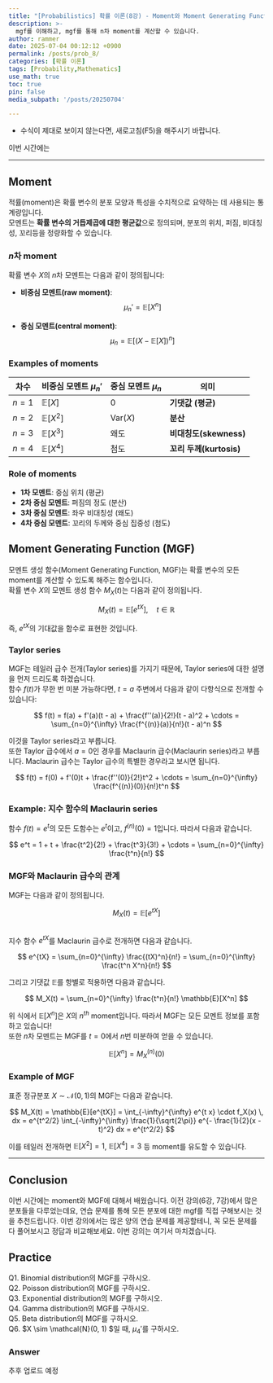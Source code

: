 ```yaml
---
title: "[Probabilistics] 확률 이론(8강) - Moment와 Moment Generating Function(MGF)"
description: >-
  mgf를 이해하고, mgf를 통해 n차 moment를 계산할 수 있습니다.
author: rammer
date: 2025-07-04 00:12:12 +0900
permalink: /posts/prob_8/
categories: [확률 이론]
tags: [Probability,Mathematics]
use_math: true
toc: true
pin: false
media_subpath: '/posts/20250704'

---
```

  * 수식이 제대로 보이지 않는다면, 새로고침(F5)을 해주시기 바랍니다.  
  
  
 이번 시간에는 

---

## **Moment**

적률(moment)은 확률 변수의 분포 모양과 특성을 수치적으로 요약하는 데 사용되는 통계량입니다.  
모멘트는 **확률 변수의 거듭제곱에 대한 평균값**으로 정의되며, 분포의 위치, 퍼짐, 비대칭성, 꼬리등을 정량화할 수 있습니다.

### $n$차 moment

확률 변수 $X$의 $n$차 모멘트는 다음과 같이 정의됩니다:

- **비중심 모멘트(raw moment)**:
  $$
  \mu_n' = \mathbb{E}[X^n]
  $$

- **중심 모멘트(central moment)**:
  $$
  \mu_n = \mathbb{E}[(X - \mathbb{E}[X])^n]
  $$

### Examples of moments

| 차수    | 비중심 모멘트 $\mu_n'$ | 중심 모멘트 $\mu_n$ | 의미                    |
| ------- | ---------------------- | ------------------- | ----------------------- |
| $n = 1$ | $\mathbb{E}[X]$        | 0                   | **기댓값 (평균)**       |
| $n = 2$ | $\mathbb{E}[X^2]$      | $\mathrm{Var}(X)$   | **분산**                |
| $n = 3$ | $\mathbb{E}[X^3]$      | 왜도                | **비대칭도(skewness)**  |
| $n = 4$ | $\mathbb{E}[X^4]$      | 첨도                | **꼬리 두께(kurtosis)** |

### Role of moments

- **1차 모멘트**: 중심 위치 (평균)
- **2차 중심 모멘트**: 퍼짐의 정도 (분산)
- **3차 중심 모멘트**: 좌우 비대칭성 (왜도)
- **4차 중심 모멘트**: 꼬리의 두께와 중심 집중성 (첨도)

## **Moment Generating Function (MGF)**

모멘트 생성 함수(Moment Generating Function, MGF)는 확률 변수의 모든 moment를 계산할 수 있도록 해주는 함수입니다.  
확률 변수 $X$의 모멘트 생성 함수 $M_X(t)$는 다음과 같이 정의됩니다.

$$
M_X(t) = \mathbb{E}[e^{tX}], \quad t \in \mathbb{R}
$$

즉, $e^{tX}$의 기대값을 함수로 표현한 것입니다.

### Taylor series

MGF는 테일러 급수 전개(Taylor series)를 가지기 때문에, Taylor series에 대한 설명을 먼저 드리도록 하겠습니다.<br>
함수 $f(t)$가 무한 번 미분 가능하다면, $t = a$ 주변에서 다음과 같이 다항식으로 전개할 수 있습니다:

$$
f(t) = f(a) + f'(a)(t - a) + \frac{f''(a)}{2!}(t - a)^2 + \cdots
= \sum_{n=0}^{\infty} \frac{f^{(n)}(a)}{n!}(t - a)^n
$$

이것을 Taylor series라고 부릅니다.<br>
또한 Taylor 급수에서 $a = 0$인 경우를 Maclaurin 급수(Maclaurin series)라고 부릅니다. Maclaurin 급수는 Taylor 급수의 특별한 경우라고 보시면 됩니다.

$$
f(t) = f(0) + f'(0)t + \frac{f''(0)}{2!}t^2 + \cdots
= \sum_{n=0}^{\infty} \frac{f^{(n)}(0)}{n!}t^n
$$

### Example: 지수 함수의 Maclaurin series

함수 $f(t) = e^t$의 모든 도함수는 $e^t$이고, $f^{(n)}(0) = 1$입니다. 따라서 다음과 같습니다.

$$
e^t = 1 + t + \frac{t^2}{2!} + \frac{t^3}{3!} + \cdots
= \sum_{n=0}^{\infty} \frac{t^n}{n!}
$$

### MGF와 Maclaurin 급수의 관계

MGF는 다음과 같이 정의됩니다.

$$
M_X(t) = \mathbb{E}[e^{tX}]
$$

<br>지수 함수 $e^{tX}$를 Maclaurin 급수로 전개하면 다음과 같습니다.

$$
e^{tX} = \sum_{n=0}^{\infty} \frac{(tX)^n}{n!} = \sum_{n=0}^{\infty} \frac{t^n X^n}{n!}
$$

그리고 기댓값 $\mathbb{E}$를 항별로 적용하면 다음과 같습니다.

$$
M_X(t) = \sum_{n=0}^{\infty} \frac{t^n}{n!} \mathbb{E}[X^n]
$$

위 식에서 $\mathbb{E}[X^n]$은 $X$의 $n^{th}$ moment입니다. 따라서 MGF는 모든 모멘트 정보를 포함하고 있습니다!<br>
또한 $n$차 모멘트는 MGF를 $t = 0$에서 $n$번 미분하여 얻을 수 있습니다.  

$$
\mathbb{E}[X^n] = M_X^{(n)}(0)
$$

### Example of MGF

표준 정규분포 $X \sim \mathcal{N}(0, 1)$의 MGF는 다음과 같습니다.  

$$
M_X(t) = \mathbb{E}[e^{tX}] = \int_{-\infty}^{\infty} e^{t x} \cdot f_X(x) \, dx = e^{t^2/2} \int_{-\infty}^{\infty} \frac{1}{\sqrt{2\pi}} e^{- \frac{1}{2}(x - t)^2} dx = e^{t^2/2}
$$

이를 테일러 전개하면 $\mathbb{E}[X^2] = 1$, $\mathbb{E}[X^4] = 3$ 등 moment를 유도할 수 있습니다.

---

## **Conclusion**
이번 시간에는 moment와 MGF에 대해서 배웠습니다. 이전 강의(6강, 7강)에서 많은 분포들을 다루었는데요, 연습 문제를 통해 모든 분포에 대한 mgf를 직접 구해보시는 것을 추천드립니다. 이번 강의에서는 많은 양의 연습 문제를 제공할테니, 꼭 모든 문제를 다 풀어보시고 정답과 비교해보세요. 이번 강의는 여기서 마치겠습니다.

## **Practice** 
Q1. Binomial distribution의 MGF를 구하시오.<br>
Q2. Poisson distribution의 MGF를 구하시오.<br>
Q3. Exponential distribution의 MGF를 구하시오.<br>
Q4. Gamma distribution의 MGF를 구하시오.<br>
Q5. Beta distribution의 MGF를 구하시오.<br>
Q6. $X \sim \mathcal{N}(0, 1) $일 때, $\mu_4'$를 구하시오.<br>

### Answer 
추후 업로드 예정







